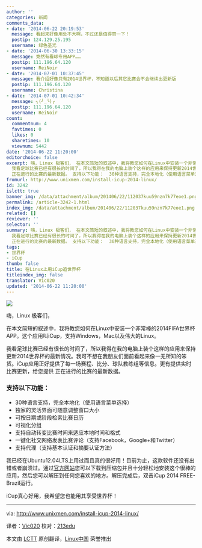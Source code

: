 ```yaml
---
author: ''
categories: 新闻
comments_data:
- date: '2014-06-22 20:19:53'
  message: 看起来好像用处不大啊，不过还是值得赞一下！
  postip: 124.129.25.195
  username: 绿色圣光
- date: '2014-06-30 13:33:15'
  message: 竟然有看球专用APP……
  postip: 111.196.64.120
  username: ReiNoir
- date: '2014-07-01 10:37:45'
  message: 看介绍好像只有2014世界杯，不知道以后其它比赛会不会继续出更新版
  postip: 111.196.64.120
  username: Christina
- date: '2014-07-01 10:42:34'
  message: ╮(╯_╰)╭
  postip: 111.196.64.120
  username: ReiNoir
count:
  commentnum: 4
  favtimes: 0
  likes: 0
  sharetimes: 10
  viewnum: 5442
date: '2014-06-22 11:20:00'
editorchoice: false
excerpt: 嗨，Linux 极客们， 在本文简短的叙述中，我将教您如何在Linux中安装一个非常棒的2014FIFA世界杯APP。这个应用叫iCup，支持Windows，Mac以及伟大的Linux。
  我看足球比赛已经有很长的时间了，所以我得在我的电脑上装个这样的应用来保持更新2014世界杯的最新情况。我可不想在我朋友们面前看起来像一无所知的笨货。iCup应用正好提供了每一场赛程、比分、球队教练组等信息。更有提供实时比赛更新，给您提供
  正在进行的比赛的最新数据。 支持以下功能：  30种语言支持，完全本地化（使用语言菜单选择） 独家的灵活界面可随意调整窗口大小 可按
fromurl: http://www.unixmen.com/install-icup-2014-linux/
id: 3242
islctt: true
banner_img: /data/attachment/album/201406/22/112037kuu59nzn7k77eoe1.png
permalink: /article-3242-1.html
index_img: /data/attachment/album/201406/22/112037kuu59nzn7k77eoe1.png.thumb.jpg
related: []
reviewer: ''
selector: ''
summary: 嗨，Linux 极客们， 在本文简短的叙述中，我将教您如何在Linux中安装一个非常棒的2014FIFA世界杯APP。这个应用叫iCup，支持Windows，Mac以及伟大的Linux。
  我看足球比赛已经有很长的时间了，所以我得在我的电脑上装个这样的应用来保持更新2014世界杯的最新情况。我可不想在我朋友们面前看起来像一无所知的笨货。iCup应用正好提供了每一场赛程、比分、球队教练组等信息。更有提供实时比赛更新，给您提供
  正在进行的比赛的最新数据。 支持以下功能：  30种语言支持，完全本地化（使用语言菜单选择） 独家的灵活界面可随意调整窗口大小 可按
tags:
- 世界杯
- iCup
thumb: false
title: 在Linux上用iCup追世界杯
titleindex_img: false
translator: Vic020
updated: '2014-06-22 11:20:00'
---
```


![](/data/attachment/album/201406/22/112037kuu59nzn7k77eoe1.png)


嗨，Linux 极客们，


在本文简短的叙述中，我将教您如何在Linux中安装一个非常棒的2014FIFA世界杯APP。这个应用叫iCup，支持Windows，Mac以及伟大的Linux。


我看足球比赛已经有很长的时间了，所以我得在我的电脑上装个这样的应用来保持更新2014世界杯的最新情况。我可不想在我朋友们面前看起来像一无所知的笨货。iCup应用正好提供了每一场赛程、比分、球队教练组等信息。更有提供实时比赛更新，给您提供 正在进行的比赛的最新数据。


### 支持以下功能：


* 30种语言支持，完全本地化（使用语言菜单选择）
* 独家的灵活界面可随意调整窗口大小
* 可按日期或阶段检索比赛日历
* 可视化分组
* 支持自动转变比赛时间来适应本地时间和格式
* 一键化社交网络发表比赛评论（支持Facebook，Google+和Twitter）
* 支持代理（支持基本认证和摘要认证方法）


我已经在Ubuntu12.04LTS上用过而且真的很好用！目前为止，这款软件还没有出错或者崩溃过。通过[官方网站](http://www.e-link.it/icup/brazil2014/icup-brazil-2014-desktop-app.php)您可以下载到压缩包并且十分轻松地安装这个很棒的应用，然后您可以解压到任何您喜欢的地方。解压完成后，双击iCup 2014 FREE- Brazil运行。


iCup真心好用，我希望您也能用其享受世界杯！




---


 


via: <http://www.unixmen.com/install-icup-2014-linux/>


译者：[Vic020](http://www.vicyu.net) 校对：[213edu](http://ryanhu.me/)


本文由 [LCTT](https://github.com/LCTT/TranslateProject) 原创翻译，[Linux中国](http://linux.cn/) 荣誉推出